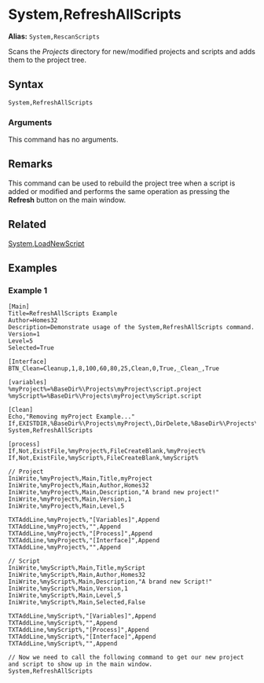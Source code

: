 # System,RefreshAllScripts

**Alias:** `System,RescanScripts`

Scans the *Projects* directory for new/modified projects and scripts and adds them to the project tree.

## Syntax

```pebakery
System,RefreshAllScripts
```

### Arguments

This command has no arguments.

## Remarks

This command can be used to rebuild the project tree when a script is added or modified and performs the same operation as pressing the **Refresh** button on the main window.

## Related

[System,LoadNewScript](./LoadNewScript.md)

## Examples

### Example 1

```pebakery
[Main]
Title=RefreshAllScripts Example
Author=Homes32
Description=Demonstrate usage of the System,RefreshAllScripts command.
Version=1
Level=5
Selected=True

[Interface]
BTN_Clean=Cleanup,1,8,100,60,80,25,Clean,0,True,_Clean_,True

[variables]
%myProject%=%BaseDir%\Projects\myProject\script.project
%myScript%=%BaseDir%\Projects\myProject\myScript.script

[Clean]
Echo,"Removing myProject Example..."
If,EXISTDIR,%BaseDir%\Projects\myProject\,DirDelete,%BaseDir%\Projects\myProject\
System,RefreshAllScripts

[process]
If,Not,ExistFile,%myProject%,FileCreateBlank,%myProject%
If,Not,ExistFile,%myScript%,FileCreateBlank,%myScript%

// Project
IniWrite,%myProject%,Main,Title,myProject
IniWrite,%myProject%,Main,Author,Homes32
IniWrite,%myProject%,Main,Description,"A brand new project!"
IniWrite,%myProject%,Main,Version,1
IniWrite,%myProject%,Main,Level,5

TXTAddLine,%myProject%,"[Variables]",Append
TXTAddLine,%myProject%,"",Append
TXTAddLine,%myProject%,"[Process]",Append
TXTAddLine,%myProject%,"[Interface]",Append
TXTAddLine,%myProject%,"",Append

// Script
IniWrite,%myScript%,Main,Title,myScript
IniWrite,%myScript%,Main,Author,Homes32
IniWrite,%myScript%,Main,Description,"A brand new Script!"
IniWrite,%myScript%,Main,Version,1
IniWrite,%myScript%,Main,Level,5
IniWrite,%myScript%,Main,Selected,False

TXTAddLine,%myScript%,"[Variables]",Append
TXTAddLine,%myScript%,"",Append
TXTAddLine,%myScript%,"[Process]",Append
TXTAddLine,%myScript%,"[Interface]",Append
TXTAddLine,%myScript%,"",Append

// Now we need to call the following command to get our new project and script to show up in the main window.
System,RefreshAllScripts
```